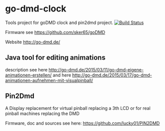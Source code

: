 # go-dmd-clock

Tools project for goDMD clock and pin2dmd project. [![Build Status](https://drone.io/github.com/sker65/go-dmd-clock/status.png)](https://drone.io/github.com/sker65/go-dmd-clock/latest)

Firmware see https://github.com/sker65/goDMD

Website http://go-dmd.de/

## Java tool for editing animations

description see here http://go-dmd.de/2015/03/11/go-dmd-eigene-animationen-erstellen/
and here http://go-dmd.de/2015/03/17/go-dmd-animationen-aufnehmen-mit-visualpinball/

## Pin2Dmd

A Display replacement for virtual pinball replacing a 3th LCD or for real pinball machines replacing the DMD

Firmware, doc and sources see here: https://github.com/lucky01/PIN2DMD


